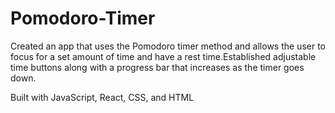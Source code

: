 # Pomodoro-Timer

Created an app that uses the Pomodoro timer method and allows the user to focus for a set amount of time and have a rest time.Established adjustable time buttons along with a progress bar that increases as the timer goes down.

Built with JavaScript, React, CSS, and HTML
